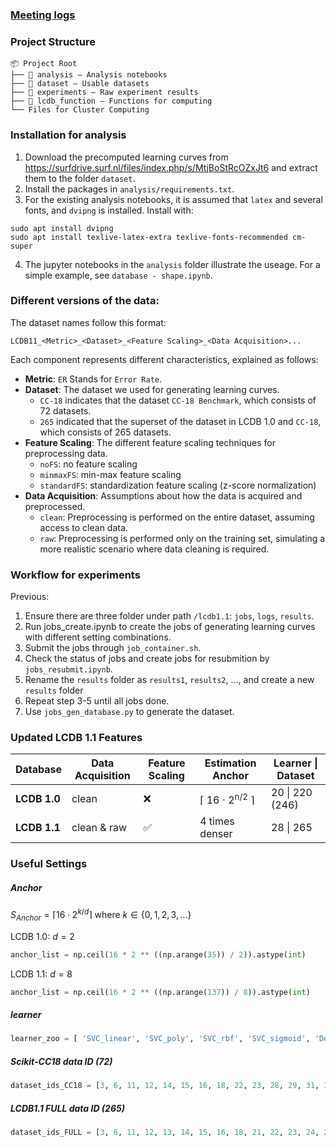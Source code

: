 ### [Meeting logs](https://docs.google.com/document/d/1xjjYc7_MNnJEzLUTAif8uPNqt820LsviWb5zdeDC79U/edit?usp=sharing)

### Project Structure
```
📦 Project Root
├── 📂 analysis — Analysis notebooks
├── 📂 dataset — Usable datasets 
├── 📂 experiments — Raw experiment results
├── 📂 lcdb_function — Functions for computing
└── Files for Cluster Computing
```

### Installation for analysis

1. Download the precomputed learning curves from https://surfdrive.surf.nl/files/index.php/s/MtjBoStRcOZxJt6 and extract them to the folder `dataset`.
2. Install the packages in `analysis/requirements.txt`. 
3. For the existing analysis notebooks, it is assumed that `latex` and several fonts, and `dvipng` is installed. Install with:

```
sudo apt install dvipng
sudo apt install texlive-latex-extra texlive-fonts-recommended cm-super
```
   
4. The jupyter notebooks in the `analysis` folder illustrate the useage. For a simple example, see `database - shape.ipynb`.

### Different versions of the data:

The dataset names follow this format:
```
LCDB11_<Metric>_<Dataset>_<Feature Scaling>_<Data Acquisition>...
```

Each component represents different characteristics, explained as follows:
- **Metric**: `ER` Stands for `Error Rate`.
- **Dataset**: The dataset we used for generating learning curves. 
    - `CC-18` indicates that the dataset `CC-18 Benchmark`, which consists of 72 datasets.
    - `265` indicated that the superset of the dataset in LCDB 1.0 and `CC-18`, which consists of 265 datasets. 
- **Feature Scaling**: The different feature scaling techniques for preprocessing data. 
    - `noFS`: no feature scaling
    - `minmaxFS`: min-max feature scaling
    - `standardFS`: standardization feature scaling (z-score normalization)
- **Data Acquisition**: Assumptions about how the data is acquired and preprocessed.
  - `clean`: Preprocessing is performed on the entire dataset, assuming access to clean data.
  - `raw`: Preprocessing is performed only on the training set, simulating a more realistic scenario where data cleaning is required.


### Workflow for experiments
Previous: 
1. Ensure there are three folder under path `/lcdb1.1`: `jobs`, `logs`, `results`. 
2. Run jobs_create.ipynb to create the jobs of generating learning curves with different setting combinations. 
3. Submit the jobs through `job_container.sh`. 
4. Check the status of jobs and create jobs for resubmition by `jobs_resubmit.ipynb`. 
5. Rename the `results` folder as `results1`, `results2`, ..., and create a new `results` folder
6. Repeat step 3-5 until all jobs done. 
7. Use `jobs_gen_database.py` to generate the dataset. 

### Updated LCDB 1.1 Features 
| Database   | Data Acquisition             | Feature Scaling | Estimation Anchor               | Learner \| Dataset  |
|------------|--------------------------|-----------------|---------------------------------|----------------------|
| **LCDB 1.0**  | clean          | ❌              | ⌈ 16 ⋅ 2<sup>n/2</sup> ⌉               | 20 \| 220 (246) |
| **LCDB 1.1**  | clean & raw   | ✅              | 4 times denser                 | 28 \| 265            |
### Useful Settings
##### Anchor
$S_{Anchor} = \lceil 16 \cdot 2^{k/d} \rceil$ where $k \in \{0, 1, 2, 3, ...\}$

LCDB 1.0: $d = 2$
```python
anchor_list = np.ceil(16 * 2 ** ((np.arange(35)) / 2)).astype(int)
```
LCDB 1.1: $d = 8$
```python
anchor_list = np.ceil(16 * 2 ** ((np.arange(137)) / 8)).astype(int)
```

##### learner
```python
learner_zoo = [ 'SVC_linear', 'SVC_poly', 'SVC_rbf', 'SVC_sigmoid', 'Decision Trees', 'ExtraTrees','LogisticRegression', 'PassiveAggressive', 'Perceptron', 'RidgeClassifier', 'SGDClassifier', 'MLP', 'LDA', 'QDA', 'BernoulliNB', 'MultinomialNB', 'ComplementNB', 'GaussianNB','KNN', 'NearestCentroid', 'ens.ExtraTrees', 'ens.RandomForest', 'ens.GradientBoosting','DummyClassifier']

```

##### Scikit-CC18 data ID (72)
```python
dataset_ids_CC18 = [3, 6, 11, 12, 14, 15, 16, 18, 22, 23, 28, 29, 31, 32, 37, 38, 44, 46, 50, 54, 151, 182, 188, 300, 307, 458, 469, 554, 1049, 1050, 1053, 1063, 1067, 1068, 1461, 1462, 1464, 1468, 1475, 1478, 1480, 1485, 1486, 1487, 1489, 1494, 1497, 1501, 1510, 1590, 4134, 4534, 4538, 6332, 23381, 23517, 40499, 40668, 40670, 40701, 40923, 40927, 40966, 40975, 40978, 40979, 40982, 40983, 40984, 40994, 40996, 41027]
```
##### LCDB1.1 FULL data ID (265)
```python
dataset_ids_FULL = [3, 6, 11, 12, 13, 14, 15, 16, 18, 21, 22, 23, 24, 26, 28, 29, 30, 31, 32, 36, 37, 38, 44, 46, 50, 54, 55, 57, 60, 61, 151, 179, 180, 181, 182, 184, 185, 188, 201, 273, 293, 299, 300, 307, 336, 346, 351, 354, 357, 380, 389, 390, 391, 392, 393, 395, 396, 398, 399, 401, 446, 458, 469, 554, 679, 715, 718, 720, 722, 723, 727, 728, 734, 735, 737, 740, 741, 743, 751, 752, 761, 772, 797, 799, 803, 806, 807, 813, 816, 819, 821, 822, 823, 833, 837, 843, 845, 846, 847, 849, 866, 871, 881, 897, 901, 903, 904, 910, 912, 913, 914, 917, 923, 930, 934, 953, 958, 959, 962, 966, 971, 976, 977, 978, 979, 980, 991, 993, 995, 1000, 1002, 1018, 1019, 1020, 1021, 1036, 1040, 1041, 1042, 1049, 1050, 1053, 1056, 1063, 1067, 1068, 1069, 1083, 1084, 1085, 1086, 1087, 1088, 1116, 1119, 1120, 1128, 1130, 1134, 1138, 1139, 1142, 1146, 1161, 1166, 1216, 1233, 1235, 1236, 1441, 1448, 1450, 1457, 1461, 1462, 1464, 1465, 1468, 1475, 1477, 1478, 1479, 1480, 1483, 1485, 1486, 1487, 1488, 1489, 1494, 1497, 1499, 1501, 1503, 1509, 1510, 1515, 1566, 1567, 1575, 1590, 1592, 1597, 4134, 4135, 4137, 4534, 4538, 4541, 6332, 23381, 23512, 23517, 40498, 40499, 40664, 40668, 40670, 40672, 40677, 40685, 40687, 40701, 40713, 40900, 40910, 40923, 40927, 40966, 40971, 40975, 40978, 40979, 40981, 40982, 40983, 40984, 40994, 40996, 41027, 41142, 41143, 41144, 41145, 41146, 41150, 41156, 41157, 41158, 41159, 41161, 41163, 41164, 41165, 41166, 41167, 41168, 41169, 41228, 41972, 42734, 42742, 42769, 42809, 42810]

```
